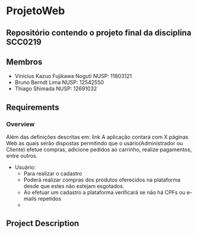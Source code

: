 # ProjetoWeb
## Repositório contendo o projeto final da disciplina SCC0219
## Membros
- Vinicius Kazuo Fujikawa Noguti NUSP: 11803121
- Bruno Berndt Lima NUSP: 12542550
- Thiago Shimada  NUSP: 12691032

## Requirements
### Overview 
Além das definições descritas em: link
A aplicação contará com X páginas Web as quais serão dispostas permitindo que o usário(Administrador ou Cliente) efetue compras, adicione pedidos ao carrinho, realize pagamentos, entre outros.
  - Usuário:
    - Para realizar o cadastro 
    - Poderá realizar compras dos produtos oferecidos na plataforma desde que estes não estejam esgotados.
    - Ao efetuar um cadastro a plataforma verificará se não há CPFs ou e-mails repetidos
    - 
  

## Project Description

  

